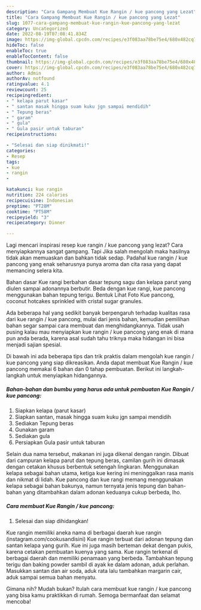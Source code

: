 ```yaml
---
description: "Cara Gampang Membuat Kue Rangin / kue pancong yang Lezat"
title: "Cara Gampang Membuat Kue Rangin / kue pancong yang Lezat"
slug: 1077-cara-gampang-membuat-kue-rangin-kue-pancong-yang-lezat
category: Uncategorized
date: 2022-08-19T07:08:41.834Z
image: https://img-global.cpcdn.com/recipes/e3f083aa78be75e4/680x482cq70/kue-rangin-kue-pancong-foto-resep-utama.jpg
hideToc: false
enableToc: true
enableTocContent: false
thumbnail: https://img-global.cpcdn.com/recipes/e3f083aa78be75e4/680x482cq70/kue-rangin-kue-pancong-foto-resep-utama.jpg
cover: https://img-global.cpcdn.com/recipes/e3f083aa78be75e4/680x482cq70/kue-rangin-kue-pancong-foto-resep-utama.jpg
author: Admin
authorAv: notfound
ratingvalue: 4.1
reviewcount: 25
recipeingredient:
- " kelapa parut kasar"
- " santan masak hingga suam kuku jgn sampai mendidih"
- " Tepung beras"
- " garam"
- " gula"
- " Gula pasir untuk taburan"
recipeinstructions:

- "Selesai dan siap dinikmati!"
categories:
- Resep
tags:
- kue
- rangin
- 

katakunci: kue rangin  
nutrition: 224 calories
recipecuisine: Indonesian
preptime: "PT28M"
cooktime: "PT58M"
recipeyield: "3"
recipecategory: Dinner

---
```



Lagi mencari inspirasi resep kue rangin / kue pancong yang lezat? Cara menyiapkannya sangat gampang. Tapi Jika salah mengolah maka hasilnya tidak akan memuaskan dan bahkan tidak sedap. Padahal kue rangin / kue pancong yang enak seharusnya punya aroma dan cita rasa yang dapat memancing selera kita.


Bahan dasar Kue rangi berbahan dasar tepung sagu dan kelapa parut yang diulen sampai adonannya berbutir. Beda dengan kue rangi, kue pancong menggunakan bahan tepung terigu. Bentuk Lihat Foto Kue pancong, coconut hotcakes sprinkled with cristal sugar granules.

Ada beberapa hal yang sedikit banyak berpengaruh terhadap kualitas rasa dari kue rangin / kue pancong, mulai dari jenis bahan, kemudian pemilihan bahan segar sampai cara membuat dan menghidangkannya. Tidak usah pusing kalau mau menyiapkan kue rangin / kue pancong yang enak di mana pun anda berada, karena asal sudah tahu triknya maka hidangan ini bisa menjadi sajian spesial.


Di bawah ini ada beberapa tips dan trik praktis dalam mengolah kue rangin / kue pancong yang siap dikreasikan. Anda dapat membuat Kue Rangin / kue pancong memakai 6 bahan dan 0 tahap pembuatan. Berikut ini langkah-langkah untuk menyiapkan hidangannya.

<!--inarticleads1-->

##### Bahan-bahan dan bumbu yang harus ada untuk pembuatan Kue Rangin / kue pancong:

1. Siapkan  kelapa (parut kasar)
1. Siapkan  santan, masak hingga suam kuku jgn sampai mendidih
1. Sediakan  Tepung beras
1. Gunakan  garam
1. Sediakan  gula
1. Persiapkan  Gula pasir untuk taburan


Selain dua nama tersebut, makanan ini juga dikenal dengan rangin. Dibuat dari campuran kelapa parut dan tepung beras, camilan gurih ini dimasak dengan cetakan khusus berbentuk setengah lingkaran. Menggunakan kelapa sebagai bahan utama, ketiga kue kering ini meninggalkan rasa manis dan nikmat di lidah. Kue pancong dan kue rangi memang menggunakan kelapa sebagai bahan bakunya, namun ternyata jenis tepung dan bahan-bahan yang ditambahkan dalam adonan keduanya cukup berbeda, lho. 

<!--inarticleads2-->

##### Cara membuat Kue Rangin / kue pancong:


1. Selesai dan siap dihidangkan!

Kue rangin memiliki aneka nama di berbagai daerah kue rangin (instagram.com/cookusandisini) Kue rangin terbuat dari adonan tepung dan santan kelapa yang gurih. Kue ini juga masih berteman dekat dengan pukis, karena cetakan pembuatan kuenya yang sama. Kue rangin terkenal di berbagai daerah dan memiliki penamaan yang berbeda. Tambahkan tepung terigu dan baking powder sambil di ayak ke dalam adonan, aduk perlahan. Masukkan santan dan air soda, aduk rata lalu tambahkan margarin cair, aduk sampai semua bahan menyatu. 

Gimana nih? Mudah bukan? Itulah cara membuat kue rangin / kue pancong yang bisa kamu praktikkan di rumah. Semoga bermanfaat dan selamat mencoba!

